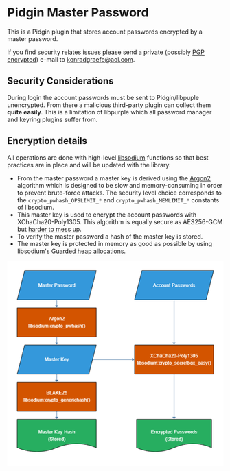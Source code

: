 # Pidgin Master Password

This is a Pidgin plugin that stores account passwords encrypted by a master
password.

If you find security relates issues please send a private (possibly [PGP
encrypted][3]) e-mail to <konradgraefe@aol.com>.

## Security Considerations
During login the account passwords must be sent to Pidgin/libpuple unencrypted.
From there a malicious third-party plugin can collect them **quite easily**.
This is a limitation of libpurple which all password manager and keyring
plugins suffer from.

## Encryption details
All operations are done with high-level [libsodium][2] functions so that best
practices are in place and will be updated with the library.

- From the master password a master key is derived using the [Argon2][4]
  algorithm which is designed to be slow and memory-consuming in order to
  prevent brute-force attacks. The security level choice corresponds to the
  `crypto_pwhash_OPSLIMIT_*` and `crypto_pwhash_MEMLIMIT_*` constants of
  libsodium.
- This master key is used to encrypt the account passwords with
  XChaCha20-Poly1305. This algorithm is equally secure as AES256-GCM but
  [harder to mess up][1].
- To verify the master password a hash of the master key is stored.
- The master key is protected in memory as good as possible by using
  libsodium's [Guarded heap allocations][5].

![encryption](doc/encryption.png)

[1]: https://libsodium.gitbook.io/doc/secret-key_cryptography/aead/aes-256-gcm
[2]: https://libsodium.gitbook.io/doc/
[3]: https://keybase.io/konradgraefe
[4]: https://libsodium.gitbook.io/doc/password_hashing/the_argon2i_function#key-derivation
[5]: https://libsodium.gitbook.io/doc/memory_management#guarded-heap-allocations
